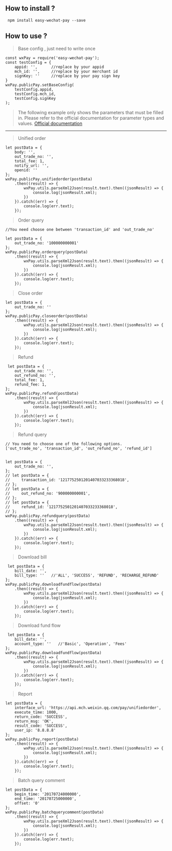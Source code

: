 ## How to install ?
``` npm install easy-wechat-pay --save```
## How to use ?

> Base config , just need to write once
```
const wxPay = require('easy-wechat-pay');
const testConfig = {
    appid: '',      //replace by your appid
    mch_id: '',     //replace by your merchant id
    signKey: ''     //replace by your pay sign key
}
wxPay.publicPay.setBaseConfig(
    testConfig.appid,
    testConfig.mch_id,
    testConfig.signKey
);
```
>The following example only shows the parameters that must be filled in.
Please refer to the official documentation for parameter types and values.
[Official documentation](https://pay.weixin.qq.com/wiki/doc/api/jsapi.php?chapter=9_1)
---

> Unified order
```
let postData = {
    body: '',
    out_trade_no: '',
    total_fee: 1,
    notify_url: '',
    openid: ''
};
wxPay.publicPay.unifiedorder(postData)
    .then((result) => {
        wxPay.utils.parseXml2Json(result.text).then((jsonResult) => {
            console.log(jsonResult.xml);
        })
    }).catch((err) => {
        console.log(err.text);
    });
```
> Order query 
```
//You need choose one between 'transaction_id' and 'out_trade_no'

let postData = {
    out_trade_no: '100000000001'
};
wxPay.publicPay.orderquery(postData)
    .then((result) => {
        wxPay.utils.parseXml2Json(result.text).then((jsonResult) => {
            console.log(jsonResult.xml);
        })
    }).catch((err) => {
        console.log(err.text);
    });
```
> Close order
```
let postData = {
    out_trade_no: ''
};
wxPay.publicPay.closeorder(postData)
    .then((result) => {
        wxPay.utils.parseXml2Json(result.text).then((jsonResult) => {
            console.log(jsonResult.xml);
        })
    }).catch((err) => {
        console.log(err.text);
    });
```
> Refund
```
 let postData = {
    out_trade_no: '',
    out_refund_no: '',
    total_fee: 1,
    refund_fee: 1,
};
wxPay.publicPay.refund(postData)
    .then((result) => {
        wxPay.utils.parseXml2Json(result.text).then((jsonResult) => {
            console.log(jsonResult.xml);
        })
    }).catch((err) => {
        console.log(err.text);
    });
```
> Refund query
```
// You need to choose one of the following options.
['out_trade_no', 'transaction_id', 'out_refund_no', 'refund_id']


let postData = {
    out_trade_no: '',
};
// let postData = {
//     transaction_id: '1217752501201407033233368018',
// };
// let postData = {
//     out_refund_no: '900000000001',
// };
// let postData = {
//     refund_id: '1217752501201407033233368018',
// };
wxPay.publicPay.refundquery(postData)
    .then((result) => {
        wxPay.utils.parseXml2Json(result.text).then((jsonResult) => {
            console.log(jsonResult.xml);
        })
    }).catch((err) => {
        console.log(err.text);
    });
```
> Download bill
```
 let postData = {
    bill_date: '',
    bill_type: ''   //'ALL', 'SUCCESS', 'REFUND', 'RECHARGE_REFUND'
};
wxPay.publicPay.downloadfundflow(postData)
    .then((result) => {
        wxPay.utils.parseXml2Json(result.text).then((jsonResult) => {
            console.log(jsonResult.xml);
        })
    }).catch((err) => {
        console.log(err.text);
    });
```
> Download fund flow
```
 let postData = {
    bill_date: '',
    account_type: ''   //'Basic', 'Operation', 'Fees'
};
wxPay.publicPay.downloadfundflow(postData)
    .then((result) => {
        wxPay.utils.parseXml2Json(result.text).then((jsonResult) => {
            console.log(jsonResult.xml);
        })
    }).catch((err) => {
        console.log(err.text);
    });
```
> Report
```
let postData = {
    interface_url: 'https://api.mch.weixin.qq.com/pay/unifiedorder',
    execute_time: 1000,
    return_code: 'SUCCESS',
    return_msg: 'OK',
    result_code: 'SUCCESS',
    user_ip: '8.8.8.8'
};
wxPay.publicPay.report(postData)
    .then((result) => {
        wxPay.utils.parseXml2Json(result.text).then((jsonResult) => {
            console.log(jsonResult.xml);
        })
    }).catch((err) => {
        console.log(err.text);
    });
```
> Batch query comment
```
let postData = {
    begin_time: '20170724000000',
    end_time: '20170725000000',
    offset: '0'
};
wxPay.publicPay.batchquerycomment(postData)
    .then((result) => {
        wxPay.utils.parseXml2Json(result.text).then((jsonResult) => {
            console.log(jsonResult.xml);
        })
    }).catch((err) => {
        console.log(err.text);
    });
```